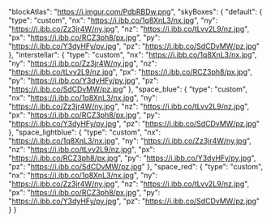  "blockAtlas": "https://i.imgur.com/PdbRBDw.png",
 "skyBoxes": {
  "default": {
   "type": "custom",
   "nx": "https://i.ibb.co/1q8XnL3/nx.jpg",
   "ny": "https://i.ibb.co/Zz3jr4W/ny.jpg",
   "nz": "https://i.ibb.co/tLvv2L9/nz.jpg",
   "px": "https://i.ibb.co/RCZ3ph8/px.jpg",
   "py": "https://i.ibb.co/Y3dyHFy/py.jpg",
   "pz": "https://i.ibb.co/SdCDvMW/pz.jpg"
  },
  "interstellar": {
   "type": "custom",
   "nx": "https://i.ibb.co/1q8XnL3/nx.jpg",
   "ny": "https://i.ibb.co/Zz3jr4W/ny.jpg",
   "nz": "https://i.ibb.co/tLvv2L9/nz.jpg",
   "px": "https://i.ibb.co/RCZ3ph8/px.jpg",
   "py": "https://i.ibb.co/Y3dyHFy/py.jpg",
   "pz": "https://i.ibb.co/SdCDvMW/pz.jpg"
  },
  "space_blue": {
   "type": "custom",
   "nx": "https://i.ibb.co/1q8XnL3/nx.jpg",
   "ny": "https://i.ibb.co/Zz3jr4W/ny.jpg",
   "nz": "https://i.ibb.co/tLvv2L9/nz.jpg",
   "px": "https://i.ibb.co/RCZ3ph8/px.jpg",
   "py": "https://i.ibb.co/Y3dyHFy/py.jpg",
   "pz": "https://i.ibb.co/SdCDvMW/pz.jpg"
  },
  "space_lightblue": {
   "type": "custom",
   "nx": "https://i.ibb.co/1q8XnL3/nx.jpg",
   "ny": "https://i.ibb.co/Zz3jr4W/ny.jpg",
   "nz": "https://i.ibb.co/tLvv2L9/nz.jpg",
   "px": "https://i.ibb.co/RCZ3ph8/px.jpg",
   "py": "https://i.ibb.co/Y3dyHFy/py.jpg",
   "pz": "https://i.ibb.co/SdCDvMW/pz.jpg"
  },
  "space_red": {
   "type": "custom",
   "nx": "https://i.ibb.co/1q8XnL3/nx.jpg",
   "ny": "https://i.ibb.co/Zz3jr4W/ny.jpg",
   "nz": "https://i.ibb.co/tLvv2L9/nz.jpg",
   "px": "https://i.ibb.co/RCZ3ph8/px.jpg",
   "py": "https://i.ibb.co/Y3dyHFy/py.jpg",
   "pz": "https://i.ibb.co/SdCDvMW/pz.jpg"
  }
 }
